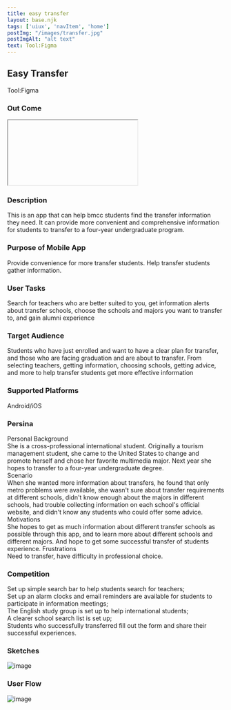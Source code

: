 ```yaml
---
title: easy transfer
layout: base.njk
tags: ['uiux', 'navItem', 'home']
postImg: "/images/transfer.jpg"
postImgAlt: "alt text"
text: Tool:Figma 
---
```

<main>
  <div class="detailpage">   
 <div class="description"> 
    <h2 class="dptitle">Easy Transfer</h2>  
   <p class="dpword">Tool:Figma</p>
   <h3 class="projectdetail">Out Come</h3>
<div class="iframecontainer"> 
 <iframe></iframe>
</div>
  <h3 class="projectdetail">Description</h3>
   <p class="dpword"> This is an app that can help bmcc students find the transfer information they need. It can provide more convenient and comprehensive information for students to transfer to a four-year undergraduate program.</p>
   <h3 class="projectdetail">Purpose of Mobile App  </h3>
   <p class="dpword">Provide convenience for more transfer students. Help transfer students gather information.</p>
   <h3 class="projectdetail">User Tasks</h3>
   <p class="dpword">Search for teachers who are better suited to you, get information alerts about transfer schools, choose the schools and majors you want to transfer to, and gain alumni experience</p>
   <h3 class="projectdetail">Target Audience </h3>
   <p class="dpword">Students who have just enrolled and want to have a clear plan for transfer, and those who are facing graduation and are about to transfer.
From selecting teachers, getting information, choosing schools, getting advice, and more to help transfer students get more effective information
</p>
   <h3 class="projectdetail">Supported Platforms</h3>
   <p class="dpword">Android/iOS</p>
   <h3 class="projectdetail">Persina</h3>
    <p class="dpword">
   Personal Background<br>
She is a cross-professional international student. Originally a tourism management student, she came to the United States to change and promote herself and chose her favorite multimedia major. Next year she hopes to transfer to a four-year undergraduate degree.<br>
Scenario<br>
When she wanted more information about transfers, he found that only metro problems were available, she wasn't sure about transfer requirements at different schools, didn't know enough about the majors in different schools, had trouble collecting information on each school's official website, and didn't know any students who could offer some advice.
Motivations<br>
She hopes to get as much information about different transfer schools as possible through this app, and to learn more about different schools and different majors. And hope to get some successful transfer of students experience.
Frustrations<br>
Need to transfer, have difficulty in professional choice.
</p>
   <h3 class="projectdetail">Competition</h3>
   <p class="dpword">Set up simple search bar to help students search for teachers;<br>
 Set up an alarm clocks and email reminders are available for students to participate in information meetings; <br>
The English study group is set up to help international students; <br>
A clearer school search list is set up; <br>
Students who successfully transferred fill out the form and share their successful experiences.
</p>

 
<h3 class="projectdetail">Sketches</h3>
<div class="dpimages-width"> 
 <img src="//transfersketches.png"  class="dp" alt="image" >
 </div>
<h3 class="projectdetail">User Flow</h3>
  <div class="dpimages-width"> 
<img src="/images/transferuserflow.png"  class="dp" alt="image">
</div>
  </main>
